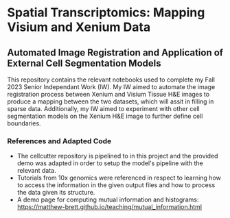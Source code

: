 # Spatial Transcriptomics: Mapping Visium and Xenium Data
## Automated Image Registration and Application of External Cell Segmentation Models

This repository contains the relevant notebooks used to complete my Fall 2023 Senior Independant Work (IW). My IW aimed to automate the image registration process between Xenium and Visium Tissue H&E images to produce a mapping between the two datasets, which will assit in filling in sparse data. Additionally, my IW aimed to experiment with other cell segmentation models on the Xenium H&E image to further define cell boundaries. 

### References and Adapted Code
- The cellcutter repository is pipelined to in this project and the provided demo was adapted in order to setup the model's pipeline with the relevant data.
- Tutorials from 10x genomics were referenced in respect to learning how to access the information in the given output files and how to process the data given its structure.
- A demo page for computing mutual information and histograms: https://matthew-brett.github.io/teaching/mutual_information.html 

